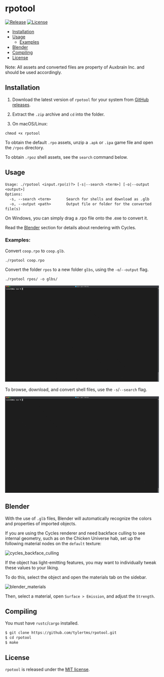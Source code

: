 # rpotool

[![Release](https://img.shields.io/github/release/tylertms/rpotool.svg?label=Release)](https://GitHub.com/tylertms/rpotool/releases/)
[![License](https://img.shields.io/badge/License-MIT-green.svg)](https://github.com/tylertms/rpotool/blob/main/LICENSE)

- [Installation](#installation)
- [Usage](#usage)
  - [Examples](#examples)
- [Blender](#blender)
- [Compiling](#compiling)
- [License](#license)

Note: All assets and converted files are property of Auxbrain Inc. and should be used accordingly.

## Installation

1. Download the latest version of `rpotool` for your system from [GitHub releases](https://github.com/tylertms/rpotool/releases).

2. Extract the `.zip` archive and `cd` into the folder.

3. On macOS/Linux:
```
chmod +x rpotool
```

To obtain the default `.rpo` assets, unzip a `.apk` or `.ipa` game file and open the `/rpos` directory.

To obtain `.rpoz` shell assets, see the `search` command below.

## Usage
```
Usage: ./rpotool <input.rpo(z)?> [-s|--search <term>] [-o|--output <output>]
Options:
  -s, --search <term>       Search for shells and download as .glb 
  -o, --output <path>       Output file or folder for the converted file(s)
```

On Windows, you can simply drag a .rpo file onto the .exe to convert it.

Read the [Blender](#blender) section for details about rendering with Cycles.

### Examples:

Convert `coop.rpo` to `coop.glb`.
```
./rpotool coop.rpo
```

Convert the folder `rpos` to a new folder `glbs`, using the `-o`/`--output` flag.
```
./rpotool rpos/ -o glbs/
```

![convert_demo](./demo/rpotool_convert_demo.gif)

To browse, download, and convert shell files, use the `-s`/`--search` flag.

![search_demo](./demo/rpotool_search_demo.gif)

## Blender

With the use of `.glb` files, Blender will automatically recognize the colors and properties of imported objects.

If you are using the Cycles renderer and need backface culling to see internal geometry, such as on the Chicken Universe hab, set up the following material nodes on the `default` texture:

![cycles_backface_culling](./demo/cycles_backface_culling.png)

If the object has light-emitting features, you may want to individually tweak these values to your liking.

To do this, select the object and open the materials tab on the sidebar.

![blender_materials](./demo/blender_emissive_materials.png)

Then, select a material, open `Surface > Emission`, and adjust the `Strength`.

## Compiling

You must have `rustc`/`cargo` installed.

```shell
$ git clone https://github.com/tylertms/rpotool.git
$ cd rpotool
$ make
```

## License

`rpotool` is released under the [MIT license](https://github.com/tylertms/rpotool/blob/main/LICENSE).
